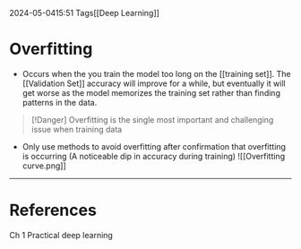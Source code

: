 2024-05-0415:51
Tags[[Deep Learning]]
# Overfitting

- Occurs when the you train the model too long on the [[training set]]. The [[Validation Set]] accuracy will improve for a while, but eventually it will get worse as the model memorizes the training set rather than finding patterns in the data.
>[!Danger] Overfitting is the single most important and challenging issue when training data
- Only use methods to avoid overfitting after confirmation that overfitting is occurring (A noticeable dip in accuracy during training)
![[Overfitting curve.png]]
---
# References
Ch 1 Practical deep learning 